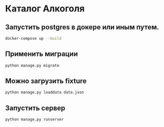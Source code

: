# Каталог Алкоголя

## Запустить postgres в докере или иным путем.
```bash
docker-compose up --build
```
## Применить миграции
```bash
python manage.py migrate
```

## Можно загрузить fixture
```bash
python manage.py loaddata data.json
```

## Запустить сервер
```bash
python manage.py runserver
```